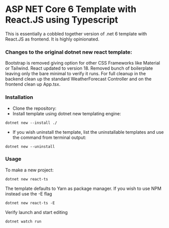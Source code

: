 # ASP NET Core 6 Template with React.JS using Typescript

This is essentially a cobbled together version of .net 6 template with React.JS as frontend. It is highly opinionated.

### Changes to the original dotnet new react template:

Bootstrap is removed giving option for other CSS Frameworks like Material or Tailwind.
React updated to version 18.
Removed bunch of boilerplate leaving only the bare minimal to verify it runs. For full cleanup in the backend clean up the standard WeatherForecast Controller and on the frontend clean up App.tsx.

### Installation

- Clone the repository:
- Install template using dotnet new templating engine:

```
dotnet new --install ./
```

- If you wish uninstall the template, list the uninstallable templates and use the command from terminal output:

```
dotnet new --uninstall
```

### Usage

To make a new project:

```
dotnet new react-ts
```

The template defaults to Yarn as package manager. If you wish to use NPM instead use the -E flag

```
dotnet new react-ts -E
```

Verify launch and start editing

```
dotnet watch run
```
